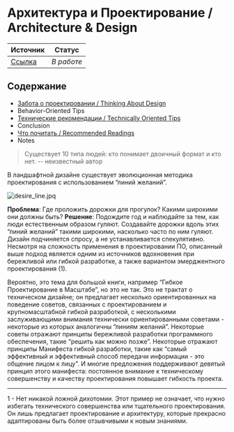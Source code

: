 # Архитектура и Проектирование / Architecture & Design

| Источник | Статус |
| - | - |
| [Ссылка](https://less.works/less/technical-excellence/architecture-design.html) | *В работе* |

## Содержание
- [Забота о проектировании / Thinking About Design](thinking-about-design.md)
- Behavior-Oriented Tips
- [Технические рекомендации / Technically Oriented Tips](technicallly-oriented-tips.md)
- Conclusion
- [Что почитать / Recommended Readings](recommended-readings.md)
- Notes

> Существует 10 типа людей: кто понимает двоичный формат и кто нет.
> -- неизвестный автор

В ландшафтной дизайне существует эволюционная методика проектирования с использованием “линий желаний”.

![desire_line.jpq](https://less.works/img/design_&_architecture/xdesire_line.jpg.pagespeed.ic.w8uuycckG8.webp)

**Проблема**: Где проложить дорожки для прогулок? Какими широкими они должны быть?
**Решение**: Подождите год и наблюдайте за тем, как люди естественным образом гуляют. Создавайте дорожки вдоль этих “линий
желаний” такими широкими, насколько часто по ним гуляют. Дизайн подчиняется спросу, а не устанавливается спекулятивно.
Несмотря на сложность применения в проектировании ПО, описанный выше подход является одним из источников вдохновения при
бережливой или гибкой разработке, а также вариантом эмерджентного проектирования (1).

Вероятно, это тема для большой книги, например “Гибкое Проектирование в Масштабе”, но это не так. Это не трактат о
техническом дизайне; он предлагает несколько ориентированных на поведение советов, связанных с проектированием и
крупномасштабной гибкой разработкой, с несколькими заслуживающими внимания технически ориентированными советами - некоторые
из которых аналогичны “линиям желаний”. Некоторые советы отражают принципы бережливой разработки программного обеспечения,
такие “решить как можно позже”. Некоторые отражают принципы Манифеста гибкой разработки, такие как “самый эффективный и
эффективный способ передачи информации - это общение лицом к лицу”. И многие предложения поддерживают девятый принцип этого
манифеста: постоянное внимание к техническому совершенству и качеству проектирования повышает гибкость проекта.

---
1 - Нет никакой ложной дихотомии. Этот пример не означает, что нужно избегать технического совершенства или тщательного
проектирования. Он лишь предлагает проектирование и архитектуру, которые прекрасно адаптированы быть более отзывчивыми к
новым знаниями.
